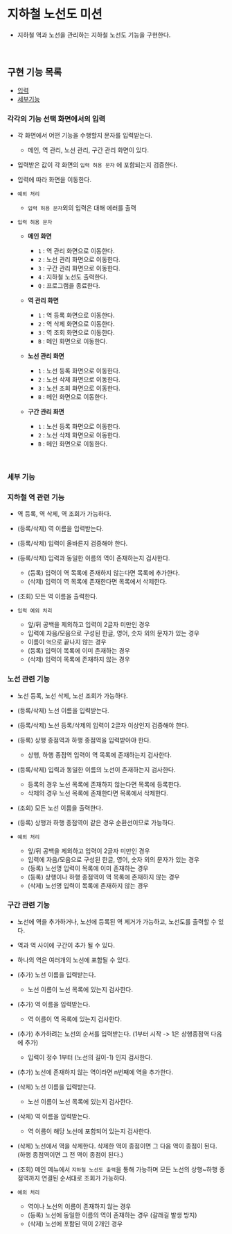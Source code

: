# 지하철 노선도 미션
- 지하철 역과 노선을 관리하는 지하철 노선도 기능을 구현한다.

<br>

## 구현 기능 목록
- [입력](#각각의-기능-선택-화면에서의-입력)
- [세부기능](#세부-기능)

### 각각의 기능 선택 화면에서의 입력
- 각 화면에서 어떤 기능을 수행할지 문자를 입력받는다.
    - 메인, 역 관리, 노선 관리, 구간 관리 화면이 있다.
- 입력받은 값이 각 화면의 `입력 허용 문자` 에 포함되는지 검증한다.
- 입력에 따라 화면을 이동한다.

- `예외 처리`  
    - `입력 허용 문자`외의 입력은 대해 에러를 출력
    
- `입력 허용 문자`
    - **메인 화면**
        - `1` : 역 관리 화면으로 이동한다.
        - `2` : 노선 관리 화면으로 이동한다.
        - `3` : 구간 관리 화면으로 이동한다.
        - `4` : 지하철 노선도 출력한다.
        - `Q` : 프로그램을 종료한다.  

    - **역 관리 화면**
        - `1` : 역 등록 화면으로 이동한다.
        - `2` : 역 삭제 화면으로 이동한다.
        - `3` : 역 조회 화면으로 이동한다.
        - `B` : 메인 화면으로 이동한다.
            
    - **노선 관리 화면**
        - `1` : 노선 등록 화면으로 이동한다.
        - `2` : 노선 삭제 화면으로 이동한다.
        - `3` : 노선 조회 화면으로 이동한다.
        - `B` : 메인 화면으로 이동한다.
  
    - **구간 관리 화면**
        - `1` : 노선 등록 화면으로 이동한다.
        - `2` : 노선 삭제 화면으로 이동한다.
        - `B` : 메인 화면으로 이동한다.

<br>

### 세부 기능
### 지하철 역 관련 기능
- 역 등록, 역 삭제, 역 조회가 가능하다.
- (등록/삭제) 역 이름을 입력받는다.
- (등록/삭제) 입력이 올바른지 검증해야 한다.
- (등록/삭제) 입력과 동일한 이름의 역이 존재하는지 검사한다.
    - (등록) 입력이 역 목록에 존재하지 않는다면 목록에 추가한다.
    - (삭제) 입력이 역 목록에 존재한다면 목록에서 삭제한다.
- (조회) 모든 역 이름을 출력한다.
  
- `입력 예외 처리` 
    - 앞/뒤 공백을 제외하고 입력이 2글자 미만인 경우
    - 입력에 자음/모음으로 구성된 한글, 영어, 숫자 외의 문자가 있는 경우
    - 이름이 `역`으로 끝나지 않는 경우
    - (등록) 입력이 목록에 이미 존재하는 경우
    - (삭제) 입력이 목록에 존재하지 않는 경우
        

### 노선 관련 기능
- 노선 등록, 노선 삭제, 노선 조회가 가능하다.
- (등록/삭제) 노선 이름을 입력받는다.
- (등록/삭제) 노선 등록/삭제의 입력이 2글자 이상인지 검증해야 한다.
- (등록) 상행 종점역과 하행 종점역을 입력받아야 한다.
    - 상행, 하행 종점역 입력이 역 목록에 존재하는지 검사한다.
- (등록/삭제) 입력과 동일한 이름의 노선이 존재하는지 검사한다.
    - 등록의 경우 노선 목록에 존재하지 않는다면 목록에 등록한다.
    - 삭제의 경우 노선 목록에 존재한다면 목록에서 삭제한다.
- (조회) 모든 노선 이름을 출력한다.
- (등록) 상행과 하행 종점역이 같은 경우 순환선이므로 가능하다.

- `예외 처리` 
    - 앞/뒤 공백을 제외하고 입력이 2글자 미만인 경우
    - 입력에 자음/모음으로 구성된 한글, 영어, 숫자 외의 문자가 있는 경우
    - (등록) 노선명 입력이 목록에 이미 존재하는 경우
    - (등록) 상행이나 하행 종점역이 역 목록에 존재하지 않는 경우
    - (삭제) 노선명 입력이 목록에 존재하지 않는 경우

### 구간 관련 기능
- 노선에 역을 추가하거나, 노선에 등록된 역 제거가 가능하고, 노선도를 출력할 수 있다.
- 역과 역 사이에 구간이 추가 될 수 있다.
- 하나의 역은 여러개의 노선에 포함될 수 있다.
- (추가) 노선 이름을 입력받는다.
    - 노선 이름이 노선 목록에 있는지 검사한다.
- (추가) 역 이름을 입력받는다.
    - 역 이름이 역 목록에 있는지 검사한다.
- (추가) 추가하려는 노선의 순서를 입력받는다. (1부터 시작 -> 1은 상행종점역 다음에 추가)
    - 입력이 정수 1부터 (노선의 길이-1) 인지 검사한다.
- (추가) 노선에 존재하지 않는 역이라면 n번째에 역을 추가한다.
- (삭제) 노선 이름을 입력받는다.
    - 노선 이름이 노선 목록에 있는지 검사한다.
- (삭제) 역 이름을 입력받는다.
    - 역 이름이 해당 노선에 포함되어 있는지 검사한다.
- (삭제) 노선에서 역을 삭제한다. 삭제한 역이 종점이면 그 다음 역이 종점이 된다. (하행 종점역이면 그 전 역이 종점이 된다.)
- (조회) 메인 메뉴에서 `지하철 노선도 출력`을 통해 가능하며 모든 노선의 상행~하행 종점역까지 연결된 순서대로 조회가 가능하다. 

- `예외 처리` 
    - 역이나 노선의 이름이 존재하지 않는 경우
    - (등록) 노선에 동일한 이름의 역이 존재하는 경우 (갈래길 발생 방지)
    - (삭제) 노선에 포함된 역이 2개인 경우